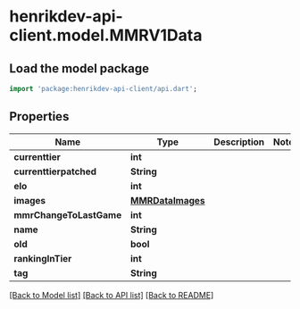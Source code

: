 # henrikdev-api-client.model.MMRV1Data

## Load the model package
```dart
import 'package:henrikdev-api-client/api.dart';
```

## Properties
Name | Type | Description | Notes
------------ | ------------- | ------------- | -------------
**currenttier** | **int** |  | 
**currenttierpatched** | **String** |  | 
**elo** | **int** |  | 
**images** | [**MMRDataImages**](MMRDataImages.md) |  | 
**mmrChangeToLastGame** | **int** |  | 
**name** | **String** |  | 
**old** | **bool** |  | 
**rankingInTier** | **int** |  | 
**tag** | **String** |  | 

[[Back to Model list]](../README.md#documentation-for-models) [[Back to API list]](../README.md#documentation-for-api-endpoints) [[Back to README]](../README.md)


